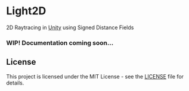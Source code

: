 # Light2D
2D Raytracing in [Unity](https://unity3d.com/) using Signed Distance Fields

### WIP! Documentation coming soon...

## License
This project is licensed under the MIT License - see the [LICENSE](LICENSE) file for details.